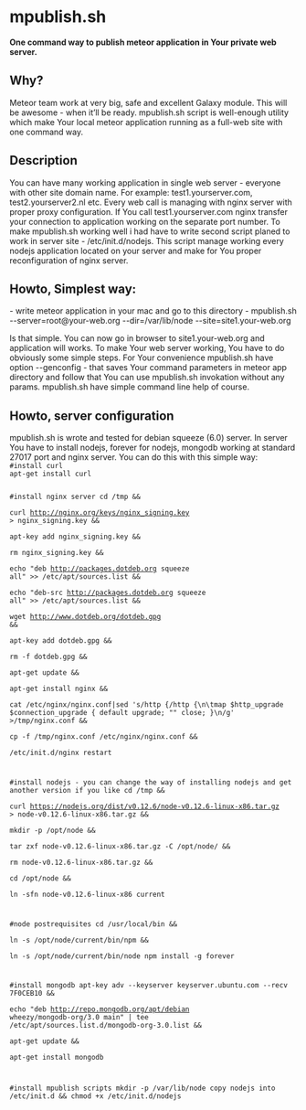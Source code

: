 <h1>mpublish.sh</h1>

<b>One command way to publish meteor application in Your private web server.</b>

<h2>Why?</h2>
Meteor team work at very big, safe and excellent Galaxy module. This will be awesome - when it’ll be ready. mpublish.sh script is well-enough utility which make Your local meteor application running as a full-web site with one command way. 

<h2>Description</h2>
You can have many working application in single web server - everyone with other site domain name. For example: test1.yourserver.com, test2.yourserver2.nl etc. Every web call is managing with nginx server with proper proxy configuration. If You call test1.yourserver.com nginx transfer your connection to application working on the separate port number.
To make mpublish.sh working well i had have to write second script planed to work in server site - /etc/init.d/nodejs. This script manage working every nodejs application located on your server and make for You proper reconfiguration of nginx server.

<h2>Howto, Simplest way:</h2>
- write meteor application in your mac and go to this directory
- mpublish.sh --server=root@your-web.org --dir=/var/lib/node --site=site1.your-web.org

Is that simple. You can now go in browser to site1.your-web.org and application will works.
To make Your web server working, You have to do obviously some simple steps. For Your convenience mpublish.sh have option --genconfig - that saves Your command parameters in meteor app directory and follow that You can use mpublish.sh invokation without any params.
mpublish.sh have simple command line help of course.

<h2>Howto, server configuration</h2>
mpublish.sh is wrote and tested for debian squeeze (6.0) server.
In server You have to install nodejs, forever for nodejs, mongodb working at standard 27017 port and nginx server.
You can do this with this simple way:

<code>
#install curl
apt-get install curl

#install nginx server
cd /tmp && \
curl http://nginx.org/keys/nginx_signing.key > nginx_signing.key && \
apt-key add nginx_signing.key && \
rm nginx_signing.key && \
echo "deb http://packages.dotdeb.org squeeze all" >> /etc/apt/sources.list && \
echo "deb-src http://packages.dotdeb.org squeeze all" >> /etc/apt/sources.list && \
wget http://www.dotdeb.org/dotdeb.gpg && \
apt-key add dotdeb.gpg && \
rm -f dotdeb.gpg && \
apt-get update && \
apt-get install nginx && \
cat /etc/nginx/nginx.conf|sed 's/http {/http {\n\tmap $http_upgrade $connection_upgrade { default upgrade; ""      close; }\n/g' >/tmp/nginx.conf && \
cp -f /tmp/nginx.conf /etc/nginx/nginx.conf && \
/etc/init.d/nginx restart

#install nodejs - you can change the way of installing nodejs and get another version if you like
cd /tmp && \
curl https://nodejs.org/dist/v0.12.6/node-v0.12.6-linux-x86.tar.gz > node-v0.12.6-linux-x86.tar.gz && \
mkdir -p /opt/node  && \
tar zxf node-v0.12.6-linux-x86.tar.gz -C /opt/node/  && \
rm node-v0.12.6-linux-x86.tar.gz  && \
cd /opt/node  && \
ln -sfn node-v0.12.6-linux-x86 current

#node postrequisites
cd /usr/local/bin && \
ln -s /opt/node/current/bin/npm && \
ln -s /opt/node/current/bin/node
npm install -g forever

#install mongodb
apt-key adv --keyserver keyserver.ubuntu.com --recv 7F0CEB10 && \
echo "deb http://repo.mongodb.org/apt/debian wheezy/mongodb-org/3.0 main" | tee /etc/apt/sources.list.d/mongodb-org-3.0.list && \
apt-get update && \
apt-get install mongodb

#install mpublish scripts
mkdir -p /var/lib/node
copy nodejs into /etc/init.d && chmod +x /etc/init.d/nodejs
</code>
